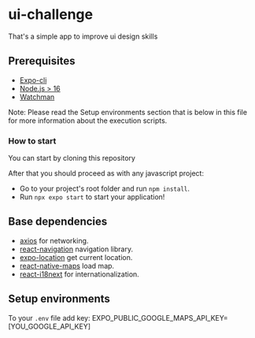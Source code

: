 # ui-challenge
That's a simple app to improve ui design skills


<!-- https://github.com/moove-it/react-native-template/blob/master/README.md?plain=1 -->

## Prerequisites
- [Expo-cli](https://docs.expo.dev/get-started/installation/)
- [Node.js > 16](https://nodejs.org)
- [Watchman](https://facebook.github.io/watchman)


Note: Please read the Setup environments section that is below in this file for more information about the execution scripts.

### How to start
You can start by cloning this repository

After that you should proceed as with any javascript project:

- Go to your project's root folder and run `npm install`.
- Run `npx expo start` to start your application!

## Base dependencies

- [axios](https://github.com/axios/axios) for networking.
- [react-navigation](https://reactnavigation.org/) navigation library.
- [expo-location](https://docs.expo.dev/versions/latest/sdk/location/) get current location.
- [react-native-maps](https://docs.expo.dev/versions/latest/sdk/map-view/) load map.
- [react-i18next](https://react.i18next.com/getting-started) for internationalization.

## Setup environments

To your `.env` file add key:
EXPO_PUBLIC_GOOGLE_MAPS_API_KEY=[YOU_GOOGLE_API_KEY]